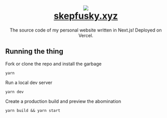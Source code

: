 <h1 align="center">
  <img src="https://user-images.githubusercontent.com/94678583/182994583-ebdf9b49-57d4-4d99-841b-45f8d024502e.png">
  <br>
  <a href="https://skepfusky.xyz">skepfusky.xyz</a>
</h1>

<p align="center">
The source code of my personal website written in Next.js! Deployed on Vercel.
</p>

## Running the thing

Fork or clone the repo and install the garbage

```console
yarn
```

Run a local dev server

```console
yarn dev
```

Create a production build and preview the abomination

```console
yarn build && yarn start
```
